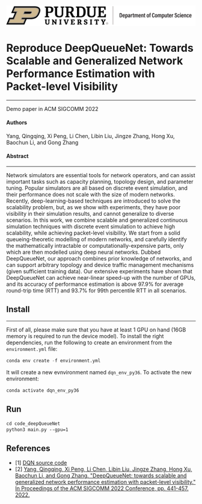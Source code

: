[![](https://github.com/Zhang038/reproduce_DQN/blob/main/figures/purdue-cs-logo.jpeg)](https://github.com/Zhang038/reproduce_DQN/blob/main/figures/purdue-cs-logo.jpeg)
# Reproduce DeepQueueNet: Towards Scalable and Generalized Network Performance Estimation with Packet-level Visibility

---

Demo paper in ACM SIGCOMM 2022

#### Authors

Yang, Qingqing, Xi Peng, Li Chen, Libin Liu, Jingze Zhang, Hong Xu, Baochun Li, and Gong Zhang

#### Abstract

---

Network simulators are essential tools for network operators, and can assist important tasks such as capacity planning, topology design, and parameter tuning. Popular simulators are all based on discrete event simulation, and their performance does not scale with the size of modern networks. Recently, deep-learning-based techniques are introduced to solve the scalability problem, but, as we show with experiments, they have poor visibility in their simulation results, and cannot generalize to diverse scenarios. In this work, we combine scalable and generalized continuous simulation techniques with discrete event simulation to achieve high scalability, while achieving packet-level visibility. We start from a solid queueing-theoretic modelling of modern networks, and carefully identify the mathematically intractable or computationally-expensive parts, only which are then modelled using deep neural networks. Dubbed DeepQueueNet, our approach combines prior knowledge of networks, and can support arbitrary topology and device traffic management mechanisms (given sufficient training data). Our extensive experiments have shown that DeepQueueNet can achieve near-linear speed-up with the number of GPUs, and its accuracy of performance estimation is above 97.9% for average round-trip time (RTT) and 93.7% for 99th percentile RTT in all scenarios.

## Install

---

First of all, please make sure that you have at least 1 GPU on hand (16GB memory is required to run the device model). To install the right dependencies, run the following to create an environment from the `environment.yml` file:

```python
conda env create -f environment.yml
```

It will create a new evnvironment named `dqn_env_py36`. To activate the new environment:

```python
conda activate dqn_env_py36
```

## Run

```
cd code_deepQueueNet
python3 main.py --gpu=1
```

## References

- [1] [DQN source code](https://github.com/HUAWEI-Theory-Lab/deepqueuenet)
- [2] [Yang, Qingqing, Xi Peng, Li Chen, Libin Liu, Jingze Zhang, Hong Xu, Baochun Li, and Gong Zhang. "DeepQueueNet: towards scalable and generalized network performance estimation with packet-level visibility." In Proceedings of the ACM SIGCOMM 2022 Conference, pp. 441-457. 2022.](https://dl.acm.org/doi/abs/10.1145/3544216.3544248?casa_token=zRdKq6SH8NsAAAAA:it5hfhcuWwnWy5NiaWuUnmmRh_K9gM2UHWsjvvRrJQehZlo8JUqC2BGCF1wlllJAXA7WpJquW2mIiA)
  
